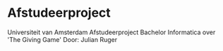 # Afstudeerproject
Universiteit van Amsterdam
Afstudeerproject Bachelor Informatica over 'The Giving Game'
Door: Julian Ruger


